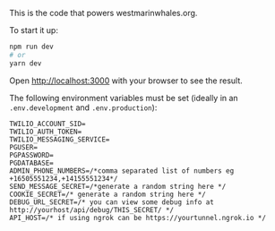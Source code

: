 This is the code that powers westmarinwhales.org.

To start it up:
```bash
npm run dev
# or
yarn dev
```

Open [http://localhost:3000](http://localhost:3000) with your browser to see the result.

The following environment variables must be set (ideally in an `.env.development` and `.env.production`):

```
TWILIO_ACCOUNT_SID=
TWILIO_AUTH_TOKEN=
TWILIO_MESSAGING_SERVICE=
PGUSER=
PGPASSWORD=
PGDATABASE=
ADMIN_PHONE_NUMBERS=/*comma separated list of numbers eg +16505551234,+14155551234*/
SEND_MESSAGE_SECRET=/*generate a random string here */
COOKIE_SECRET=/* generate a random string here */
DEBUG_URL_SECRET=/* you can view some debug info at http://yourhost/api/debug/THIS_SECRET/ */
API_HOST=/* if using ngrok can be https://yourtunnel.ngrok.io */
```
